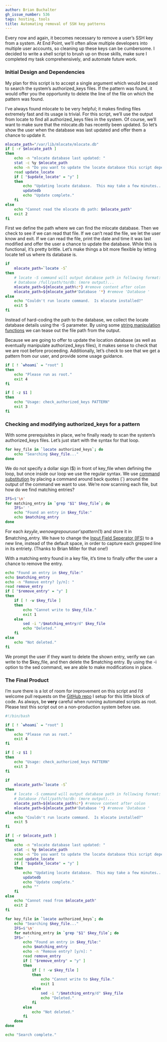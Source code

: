 ```yaml
---
author: Brian Buchalter
gh_issue_number: 536
tags: hosting, tools
title: Automating removal of SSH key patterns
---
```


Every now and again, it becomes necessary to remove a user’s SSH key from a system. At End Point, we’ll often allow multiple developers into multiple user accounts, so cleaning up these keys can be cumbersome. I decided to write a shell script to brush up on those skills, make sure I completed my task comprehensively, and automate future work.

### Initial Design and Dependencies

My plan for this script is to accept a single argument which would be used to search the system’s authorized_keys files. If the pattern was found, it would offer you the opportunity to delete the line of the file on which the pattern was found.

I’ve always found mlocate to be very helpful; it makes finding files extremely fast and its usage is trivial. For this script, we’ll use the output from locate to find all authorized_keys files in the system. Of course, we’ll want to make sure that the mlocate.db has recently been updated. So let’s show the user when the database was last updated and offer them a chance to update it.

```bash
mlocate_path="/var/lib/mlocate/mlocate.db"
if [ -r $mlocate_path ]
then
    echo -n "mlocate database last updated: "
    stat -c %y $mlocate_path
    echo -n "Do you want to update the locate database this script depends on? [y/n]: "
    read update_locate
    if [ "$update_locate" = "y" ]
    then
        echo "Updating locate database.  This may take a few minutes..."
        updatedb
        echo "Update complete."
    fi
else
    echo "Cannot read the mlocate db path: $mlocate_path"
    exit 2
fi
```

First we define the path where we can find the mlocate database. Then we check to see if we can read that file. If we can’t read the file, we let the user know and exit. If we can read the file, print the date and time it was last modified and offer the user a chance to update the database. While this is functional, it’s pretty brittle. Let’s make things a bit more flexible by letting locate tell us where its database is.

```bash
if
    mlocate_path=`locate -S`
then
    # locate -S command will output database path in following format:
    # Database /full/path/to/db: (more output)...
    mlocate_path=${mlocate_path%:*} #remove content after colon
    mlocate_path=${mlocate_path#'Database '*} #remove 'Database '
else
    echo "Couldn't run locate command.  Is mlocate installed?"
    exit 5
fi
```

Instead of hard-coding the path to the database, we collect the locate database details using the -S parameter. By using some [string manipulation functions](http://tldp.org/LDP/abs/html/string-manipulation.html) we can tease out the file path from the output.

Because we are going to offer to update the location database (as well as eventually manipulate authorized_keys files), it makes sense to check that we are root before proceeding. Additionally, let’s check to see that we get a pattern from our user, and provide some usage guidance.

```bash
if [ ! `whoami` = "root" ]
then
    echo "Please run as root."
    exit 4
fi

if [ -z $1 ]
then
    echo "Usage: check_authorized_keys PATTERN"
    exit 3
fi
```

### Checking and modifying authorized_keys for a pattern

With some prerequisites in place, we’re finally ready to scan the system’s authorized_keys files. Let’s just start with the syntax for that loop.

```bash
for key_file in `locate authorized_keys`; do
    echo "Searching $key_file..."
done
```

We do not specify a dollar sign ($) in front of key_file when defining the loop, but once inside our loop we use the regular syntax. We use [command substitution](http://pubs.opengroup.org/onlinepubs/009695399/utilities/xcu_chap02.html#tag_02_06_03) by placing a command around back quotes (`) around the output of the command we want to use. We’re now scanning each file, but how do we find matching entries?

```bash
IFS=$'\n'
for matching_entry in `grep "$1" $key_file`; do
    IFS=' '
    echo "Found an entry in $key_file:"
    echo $matching_entry
done
```

For each $key_file, we now grep our user’s pattern ($1) and store it in $matching_entry. We have to change the [Input Field Seperator (IFS)](http://pubs.opengroup.org/onlinepubs/009695399/utilities/xcu_chap02.html#tag_02_05_03) to a new line, instead of the default space, in order to capture each grepped line in its entriety. (Thanks to Brian Miller for that one!)

With a matching entry found in a key file, it’s time to finally offer the user a chance to remove the entry.

```bash
echo "Found an entry in $key_file:"
echo $matching_entry
echo -n "Remove entry? [y/n]: "
read remove_entry
if [ "$remove_entry" = "y" ]
then
    if [ ! -w $key_file ]
    then
        echo "Cannot write to $key_file."
        exit 1
    else
        sed -i "/$matching_entry/d" $key_file
        echo "Deleted."
    fi
else
    echo "Not deleted."
fi
```

We prompt the user if they want to delete the shown entry, verify we can write to the $key_file, and then delete the $matching entry. By using the -i option to the sed command, we are able to make modifications in place.

### The Final Product

I’m sure there is a lot of room for improvement on this script and I’d welcome pull requests on the [GitHub repo](https://github.com/bbuchalter/clean_authorized_keys/blob/master/clean_authorized_keys) I setup for this little block of code. As always, be **very** careful when running automated scripts as root. Please test this script out on a non-production system before use.

```bash
#!/bin/bash

if [ ! `whoami` = "root" ]
then
    echo "Please run as root."
    exit 4
fi

if [ -z $1 ]
then
    echo "Usage: check_authorized_keys PATTERN"
    exit 3
fi

if
    mlocate_path=`locate -S`
then
    # locate -S command will output database path in following format:
    # Database /full/path/to/db: (more output)...
    mlocate_path=${mlocate_path%:*} #remove content after colon
    mlocate_path=${mlocate_path#'Database '*} #remove 'Database '
else
    echo "Couldn't run locate command.  Is mlocate installed?"
    exit 5
fi

if [ -r $mlocate_path ]
then
    echo -n "mlocate database last updated: "
    stat -c %y $mlocate_path
    echo -n "Do you want to update the locate database this script depends on? [y/n]: "
    read update_locate
    if [ "$update_locate" = "y" ]
    then
        echo "Updating locate database.  This may take a few minutes..."
        updatedb
        echo "Update complete."
        echo ""
    fi
else
    echo "Cannot read from $mlocate_path"
    exit 2
fi

for key_file in `locate authorized_keys`; do
    echo "Searching $key_file..."
    IFS=$'\n'
    for matching_entry in `grep "$1" $key_file`; do
    IFS=' '
        echo "Found an entry in $key_file:"
        echo $matching_entry
        echo -n "Remove entry? [y/n]: "
        read remove_entry
        if [ "$remove_entry" = "y" ]
        then
            if [ ! -w $key_file ]
            then
                echo "Cannot write to $key_file."
                exit 1
            else
                sed -i "/$matching_entry/d" $key_file
                echo "Deleted."
            fi
        else
            echo "Not deleted."
        fi
    done
done

echo "Search complete."
```
